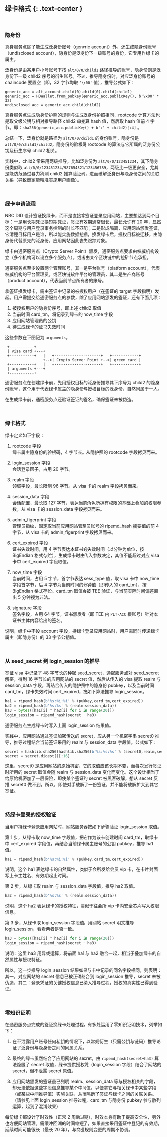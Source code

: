 绿卡格式 {: .text-center }
----------

&nbsp;

### 隐身份

真身服务点除了能生成泛身份账号（generic account）外，还生成隐身份账号（undisclosed account），隐身份是泛身份下一级账号的身份，它专用作绿卡的属主。

泛身份是由某用户小号账号下按 `alt/0/0/child1` 路径推导的账号，隐身份则是泛身份下一级 child2 序号的衍生账号。不过，推导隐身份时，对应泛身份账号的 chaincode 要置空（即，32 字节均取 `'\x00'` 值），推导公式如下：

```
generic_acc = alt_account.child(0).child(0).child(child1)
generic_acc = HDWallet.from_pubkey(generic_acc.publicKey(), b'\x00' * 32)
undisclosed_acc = generic_acc.child(child2)
``` 

真身服务点生成隐身份护照的规则与生成泛身份护照相同，rootcode 计算方法也是取父级公钥与相对推导路径 child2 串接算 hash 值，然后取 hash 值前 4 字节。即：`sha256(generic_acc.publicKey() + b':' + child2)[:4]` 。

总结一下，泛身份就是路径为 `alt/0/0/child1` 的身份账号，隐身份是 `alt/0/0/child1/child2`，隐身份的验根码 rootcode 的算法与它所属的泛身份公钥及衍生序号 child2 相关。

实践中，child2 常采用两级推导，比如泛身份为 `alt/0/0/123451234`，其下隐身份类似取 `alt/0/0/123451234/987654321/123456789`，两级比一级更安全，尤其是能防范通过暴力猜测 child2 推算验证码，进而破解泛身份与隐身份之间的关联关系（导致商家能精准实施用户画像）。

&nbsp;

### 绿卡申请流程

NBC DID 设计签证换绿卡，而不是直接拿签证登录应用网站，主要想达到两个目标：一是用长期凭证换短期凭证，签证有效期通常很长，最长允许有 20 年，显然这个周期与用户登录事务控制的时长不匹配；二是形成隔离，应用网站颁发签证，它清楚目标用户是谁，所以能实施数据挖掘，换发绿卡后，授权目标被迁移，由隐身份代替原先的泛身份，应用网站因此丧失跟踪对象。

绿卡由通密服务点（Crypto Server Point）颁发，通密服务点要求由权威机构设立（多个机构可以设立多个服务点），或者由某个区块链中的挖矿节点承担。

通密服务点至少设置两个管理账号，其一是平台账号（platform account），代表权威机构的平台管理员，或区块链软件平台的管理员，其二是生产商账号（product account），代表当前节点所有者的账号。

拿签证换发绿卡，需由签证中记录的被授权用户（在签证的 target 字段指明）发起。用户需提交给通密服务点的参数，除了应用网站颁发的签证，还有下面几项：

1. 被授权用户的隐身份序号，即上述 child2 取值
2. 当前时间 card_tm，将记录到绿卡的 now_time 字段
3. 应用网站管理员的公钥
4. 待生成绿卡的证书失效时间

这些参数在下图记为 `arguments`。

```
 +-----------+
 | visa card +---+
 +-----------+   |   +---------------------+   +------------+
                 +-->| Crypto Server Point +-->| green card |
 +-----------+   |   +---------------------+   +------------+
 | arguments +---+
 +-----------+
```

通密服务点在创建绿卡前，先用授权目标的泛身份推导其下序号为 child2 的隐身份账号，这个用于代表绿卡属主的隐身份与授权目标的泛身份，自然同属于一人。

在生成绿卡前，通密服务点还验证签证的签名，确保签证未被伪造。

&nbsp;

### 绿卡格式

绿卡定义如下字段：

1. rootcode 字段  
绿卡属主隐身份的验根码，4 字节长。从隐护照的 rootcode 字段拷贝而来。

2. login_session 字段  
会话登录因子，占用 20 字节。

3. realm 字段  
领域字段，最长限制 96 字节。从 visa 卡的 realm 字段拷贝而来。

4. session_data 字段  
会话配置，最长取 127 字节，表达当前角色所拥有权限的基础上叠加的权限参数，从 visa 卡的 session_data 字段拷贝而来。

5. admin_figerprint 字段  
管理员指纹，固定取当前应用网站管理员账号的 ripemd_hash 摘要值的前 4 字节，从 visa 卡的 admin_figerprint 字段拷贝而来。

6. cert_expired 字段  
证书失效时间，用 4 字节表达本证书的失效时间（以分钟为单位，按 BigEndian 格式存贮），生成绿卡时由传入参数决定，其值不能超过对应 visa 卡中 cert_expired 字段取值。

7. now_time 字段  
当前时间，占用 5 字节，首字节表达 sess_type 值，取 visa 卡中 now_time 字段首字节，后 4 字节为当前时间的分钟值（即传入的 card_tm），按 BigEndian 格式存贮。card_tm 取值会被 TEE 验证，与当前实际时间偏差超出 5 分钟视为非法。

8. signature 字段  
签名字段，占用 64 字节，证书颁发者（即 TEE 内 `PLT-ACC` 根账号）针对本证书主体内容给出的签名。

说明，绿卡中不设 account 字段，持绿卡登录应用网站时，用户需同时传递绿卡属主（即隐身份）的 33 字节公钥值。

&nbsp;

### 从 seed_secret 到 login_session 的推导

签证 visa 中记录了 48 字节长的种密 seed_secret，通密服务点对 seed_secret 解密，得到 16 字节长的应用网站的 secret 值，然后从传入的 visa 提取 realm 与 session_data 字段，再结合传入的隐护照中的隐身份 pubkey，以及当前时间 card_tm，绿卡失效时间 cert_expired，按如下算法推导 login_session。

``` python
ha1 = ripemd_hash(b'%s:%i:%i' % (pubkey,card_tm,cert_expired))
ha2 = ripemd_hash(b'%s:%s' % (realm,session_data))
ha3 = bytes([ha1[i] ^ ha2[i] for i in range(20)])
login_session = ripemd_hash(secret + ha3)
```

通密服务点生成绿卡时写入上面 login_session 结果值。

实践中，应用网站通过签证加密传送的 secret，应从另一个机密字串 secret0 推导，推导过程结合当前签证采用的 realm 与 session_data 字段值。公式如下：

``` python
secret = hashlib.sha256(hashlib.sha256(b'%s:%s:%s' % (secret0,realm,session_data)).digest())
secret = secret.digest()[:16]
```

这里，secret0 是应用网站的原始机密，它的取值应该长期不变，而每次发行签证时所用的 secret 取值会随 realm 与 session_data 变化而变化。这个设计相当于给原始机密加了一层保险，即使某个签证的 secret 被黑客破解，想从 secret 反推 secret0 做不到，所以，即使对手破解了一份签证，并不能将破解扩大到其它签证。 

&nbsp;

### 持绿卡登录的授权验证

当用户持绿卡登录应用网站时，网站服务器按如下步骤验证 login_session 取值。

第 1 步，从绿卡取 now_time 字段值，把它作为该卡创建时间 card_tm，取绿卡中 cert_expired 字段值，再结合当前绿卡属主账号的公钥 pubkey，推导 ha1 值。

``` python
ha1 = ripemd_hash(b'%s:%i:%i' % (pubkey,card_tm,cert_expired))
```

说明，这个 ha1 表达绿卡的自然属性，类似于会所发给会员 vip 卡，在卡片封面写上卡主姓名、有效期起止时间。

第 2 步，从绿卡取 realm 与 session_data 字段值，推导 ha2 取值。

``` python
ha2 = ripemd_hash(b'%s:%s' % (realm,session_data))
```

说明，这个 ha2 表达绿卡的授权特征，类似于往会所 vip 卡内安全芯片写入权限信息。

第 3 步，从绿卡取 login_session 字段值，用网站 secret 明文推导 login_session，看看两者是否一致。

``` python
ha3 = bytes([ha1[i] ^ ha2[i] for i in range(20)])
login_session = ripemd_hash(secret + ha3)
```

说明：这里 ha3 用异或运算，将前面 ha1 与 ha2 融合一起，相当于叠加绿卡的自然属性与授权特征。

所以，这一步推导 login_session 结果如果与卡中记录的同名字段相同，则表明：其一，对应网站的 secret 信息已被正确结合到 login_session 推导，secret 未被伪造，其二：登录凭证的关健授权信息已纳入推导过程，授权的真实性已得到验证。

&nbsp;

### 零知识证明

在通密服务点完成的签证换绿卡处理过程，有多处运用了零知识证明技术，列举如下：

1. 在不泄露用户账号任何私钥的情况下，以常规衍生（只需公钥与链码）推导论证了泛身份与隐身份之间的同属关系。

2. 最终的绿卡虽然结合了应用网站的 secret，由 `ripemd_hash(secret+ha3)` 算法隐匿了 secret 取值，绿卡提供授权凭（login_session 字段）结合了网站的 secret，但不泄露 secret 原值。

3. 应用网站颁发的签证虽已列明 realm、session_data 等与授权相关的字段，却无法依据这些字段信息推导某个中间值，以便拿它与相关绿卡中某些字段（或某些中间推导值）实施关联，从而隔断了签证与绿卡之间的关联关系。（请参见上面 login_session 推导过程，card_tm 与隐身份 pubkey 参与散列运算，起到了混淆效果）

每份绿卡都设计了时效性（正常 2 周后过期），时效本身有助于提高安全性，另外也方便网站管理。需缓冲回溯的时间缩短了，如果直接采用签证中登记的有效期，延续时间可能很长（最长 20 年），与商业规则变更的周期不协调。
